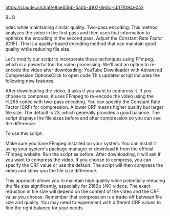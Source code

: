 https://claude.ai/chat/e8ae05bb-5a0b-4107-8e0c-cb17f094e052

BUG


odec while maintaining similar quality.
Two-pass encoding:
This method analyzes the video in the first pass and then uses that information to optimize the encoding in the second pass.
Adjust the Constant Rate Factor (CRF):
This is a quality-based encoding method that can maintain good quality while reducing file size.

Let's modify our script to incorporate these techniques using FFmpeg, which is a powerful tool for video processing. We'll add an option to re-encode the video after downloading:
YouTube Downloader with Advanced Compression OptionsClick to open code
This updated script includes the following new features:

After downloading the video, it asks if you want to compress it.
If you choose to compress, it uses FFmpeg to re-encode the video using the H.265 codec with two-pass encoding.
You can specify the Constant Rate Factor (CRF) for compression. A lower CRF means higher quality but larger file size. The default is 23, which generally provides a good balance.
The script displays the file sizes before and after compression so you can see the difference.

To use this script:

Make sure you have FFmpeg installed on your system. You can install it using your system's package manager or download it from the official FFmpeg website.
Run the script as before.
After downloading, it will ask if you want to compress the video.
If you choose to compress, you can specify the CRF value or use the default.
The script will then compress the video and show you the file size difference.

This approach allows you to maintain high quality while potentially reducing the file size significantly, especially for 2160p (4K) videos. The exact reduction in file size will depend on the content of the video and the CRF value you choose.
Remember that compression is a trade-off between file size and quality. You may need to experiment with different CRF values to find the right balance for your needs.